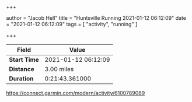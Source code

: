 +++

author = "Jacob Hell"
title = "Huntsville Running 2021-01-12 06:12:09"
date = "2021-01-12 06:12:09"
tags = [
    "activity", "running"
]

+++

<!--more-->

|Field  |Value  |
|--- | --- |
|**Start Time**|2021-01-12 06:12:09|
|**Distance**|3.00 miles|
|**Duration**|0:21:43.361000|

https://connect.garmin.com/modern/activity/6100789089
